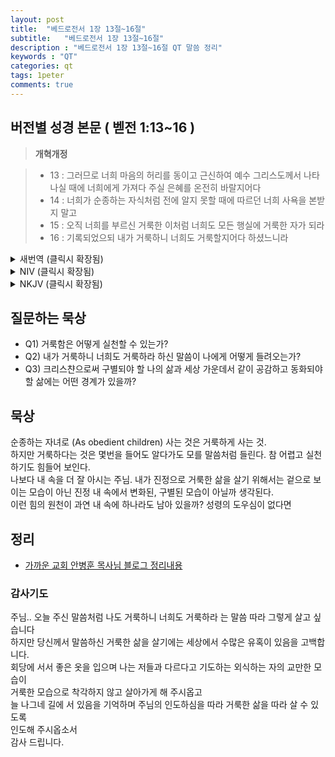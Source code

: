 ```yaml
---
layout: post
title:  "베드로전서 1장 13절~16절"
subtitle:   "베드로전서 1장 13절~16절"
description : "베드로전서 1장 13절~16절 QT 말씀 정리"
keywords : "QT"
categories: qt
tags: 1peter
comments: true
---
```


## 버전별 성경 본문 ( 벧전 1:13~16 )
> **개혁개정**

>* 13 : 그러므로 너희 마음의 허리를 동이고 근신하여 예수 그리스도께서 나타나실 때에 너희에게 가져다 주실 은혜를 온전히 바랄지어다
>* 14 : 너희가 순종하는 자식처럼 전에 알지 못할 때에 따르던 너희 사욕을 본받지 말고
>* 15 : 오직 너희를 부르신 거룩한 이처럼 너희도 모든 행실에 거룩한 자가 되라
>* 16 : 기록되었으되 내가 거룩하니 너희도 거룩할지어다 하셨느니라

<details>
<summary> 새번역 (클릭시 확장됨)</summary>
<div markdown="1">

>* 13 : 그러므로 여러분은 마음을 단단히 먹고 정신을 차려서, 예수 그리스도께서 나타나실 때에 여러분이 받을 은혜를 끝까지 바라고 있으십시오.
>* 14 : 순종하는 자녀로서 여러분은 전에 모르고 좇았던 욕망을 따라 살지 말고,
>* 15 : 여러분을 불러주신 그 거룩하신 분을 따라 모든 행실을 거룩하게 하십시오.
>* 16 : 성경에 기록하기를 "내가 거룩하니 너희도 거룩하여라" 하였습니다.
</div>
</details>

<details>
<summary> NIV (클릭시 확장됨)</summary>
<div markdown="1">

>* 13 : Therefore, with minds that are alert and fully sober, set your hope on the grace to be brought to you when Jesus Christ is revealed at his coming. 
>* 14 : As obedient children, do not conform to the evil desires you had when you lived in ignorance. 
>* 15 : But just as he who called you is holy, so be holy in all you do; 
>* 16 : for it is written: “Be holy, because I am holy.”
</div>
</details>

<details>
<summary> NKJV (클릭시 확장됨)</summary>
<div markdown="1">

>* 13 : Therefore gird up the loins of your mind, be sober, and rest your hope fully upon the grace that is to be brought to you at the revelation of Jesus Christ;
>* 14 : as obedient children, not conforming yourselves to the former lusts, as in your ignorance;
>* 15 : but as He who called you is holy, you also be holy in all your conduct,
>* 16 : because it is written, “Be holy, for I am holy.”

</div>
</details>

## 질문하는 묵상

* Q1) 거룩함은 어떻게 실천할 수 있는가?
* Q2) 내가 거룩하니 너희도 거룩하라 하신 말씀이 나에게 어떻게 들려오는가?
* Q3) 크리스챤으로써 구별되야 할 나의 삶과 세상 가운데서 같이 공감하고 동화되야 할 삶에는 어떤 경계가 있을까?

## 묵상

순종하는 자녀로 (As obedient children) 사는 것은 거룩하게 사는 것.  
하지만 거룩하다는 것은 몇번을 들어도 알다가도 모를 말씀처럼 들린다. 참 어렵고 실천하기도 힘들어 보인다.  
나보다 내 속을 더 잘 아시는 주님. 내가 진정으로 거룩한 삶을 살기 위해서는 
겉으로 보이는 모습이 아닌 진정 내 속에서 변화된, 구별된 모습이 아닐까 생각된다.   
이런 힘의 원천이 과연 내 속에 하나라도 남아 있을까?  성령의 도우심이 없다면   

## 정리
* [가까운 교회 안병훈 목사님 블로그 정리내용](https://blog.naver.com/tolerance2018/)

### 감사기도

주님.. 
오늘 주신 말씀처럼 나도 거룩하니 너희도 거룩하라 는 말씀 따라 그렇게 살고 싶습니다   
하지만 당신께서 말씀하신 거룩한 삶을 살기에는 세상에서 수많은 유혹이 있음을 고백합니다.  
회당에 서서 좋은 옷을 입으며 나는 저들과 다르다고 기도하는 외식하는 자의 교만한 모습이  
거룩한 모습으로 착각하지 않고 살아가게 해 주시옵고  
늘 나그네 길에 서 있음을 기억하며 주님의 인도하심을 따라 거룩한 삶을 따라 살 수 있도록  
인도해 주시옵소서  
감사 드립니다.     





